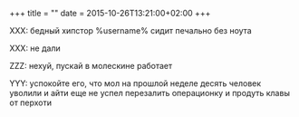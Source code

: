 +++
title = ""
date = 2015-10-26T13:21:00+02:00
+++

XXX: бедный хипстор %username% сидит печально без ноута


XXX: не дали


ZZZ: нехуй, пускай в молескине работает


YYY: успокойте его, что мол на прошлой неделе десять человек уволили и айти еще не успел перезалить операционку и продуть клавы от перхоти


